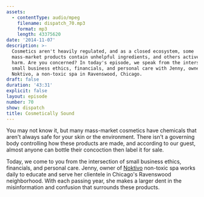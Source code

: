 ```yaml
---
assets:
  - contentType: audio/mpeg
    filename: dispatch_70.mp3
    format: mp3
    length: 43375620
date: '2014-11-07'
description: >-
  Cosmetics aren't heavily regulated, and as a closed ecosystem, some
  mass-market products contain unhelpful ingredients, and others actively cause
  harm. Are you concerned? In today's episode, we speak from the intersection of
  small business ethics, financials, and personal care with Jenny, owner of
  Noktivo, a non-toxic spa in Ravenswood, Chicago.
draft: false
duration: '43:31'
explicit: false
layout: episode
number: 70
show: dispatch
title: Cosmetically Sound
---
```

You may not know it, but many mass-market cosmetics have chemicals that aren't always safe for your skin or the environment. There isn't a governing body controlling how these products are made, and according to our guest, almost anyone can bottle their concoction then label it for sale.

Today, we come to you from the intersection of small business ethics, financials, and personal care. Jenny, owner of [Noktivo](http://noktivo.com) non-toxic spa works daily to educate and serve her clientele in Chicago's Ravenswood neighborhood. With each passing year, she makes a larger dent in the misinformation and confusion that surrounds these products.